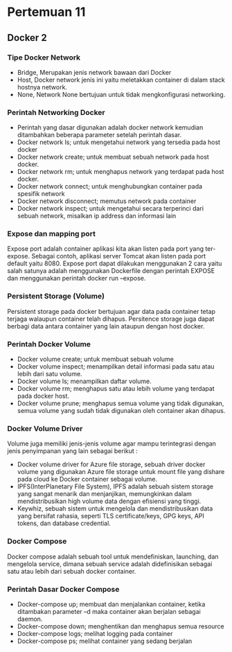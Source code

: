 # Pertemuan 11
## Docker 2
### Tipe Docker Network 
- Bridge, Merupakan jenis network bawaan dari Docker
- Host, Docker network jenis ini yaitu meletakkan container di dalam stack hostnya network.
- None, Network None bertujuan untuk tidak mengkonfigurasi networking.

### Perintah Networking Docker
- Perintah yang dasar digunakan adalah docker network kemudian ditambahkan beberapa parameter setelah perintah dasar.
- Docker network ls; untuk mengetahui network yang tersedia pada host docker
- Docker network create; untuk membuat sebuah network pada host docker.
- Docker network rm; untuk menghapus network yang terdapat pada host docker.
- Docker network connect; untuk menghubungkan container pada spesifik network
- Docker network disconnect; memutus network pada container
- Docker network inspect; untuk mengetahui secara terperinci dari sebuah network, misalkan ip address dan informasi lain

### Expose dan mapping port
Expose port adalah container aplikasi kita akan listen pada port yang ter-expose. Sebagai contoh, aplikasi server Tomcat akan listen pada port default yaitu 8080. Expose port dapat dilakukan menggunakan 2 cara yaitu salah satunya adalah menggunakan Dockerfile dengan perintah EXPOSE dan menggunakan perintah docker run –expose.

### Persistent Storage (Volume)
Persistent storage pada docker bertujuan agar data pada container tetap terjaga walaupun container telah dihapus. Persitence storage juga dapat berbagi data antara container yang lain ataupun dengan host docker.

### Perintah Docker Volume
- Docker volume create; untuk membuat sebuah volume
- Docker volume inspect; menampilkan detail informasi pada satu atau lebih dari satu volume.
- Docker volume ls; menampilkan daftar volume.
- Docker volume rm; menghapus satu atau lebih volume yang terdapat pada docker host.
- Docker volume prune; menghapus semua volume yang tidak digunakan, semua volume yang sudah tidak digunakan oleh container akan dihapus.

### Docker Volume Driver
Volume juga memiliki jenis-jenis volume agar mampu terintegrasi dengan jenis penyimpanan yang lain sebagai berikut : 
- Docker volume driver for Azure file storage, sebuah driver docker volume yang digunakan Azure file storage untuk mount file yang dishare pada cloud ke Docker container sebagai volume.
- IPFS(InterPlanetary File System), IPFS adalah sebuah sistem storage yang sangat menarik dan menjanjikan, memungkinkan dalam mendistribusikan high volume data dengan efisiensi yang tinggi.
- Keywhiz, sebuah sistem untuk mengelola dan mendistribusikan data yang bersifat rahasia, seperti TLS certificate/keys, GPG keys, API tokens, dan database credential. 

### Docker Compose
Docker compose adalah sebuah tool untuk mendefiniskan, launching, dan mengelola service, dimana sebuah service adalah didefinisikan sebagai satu atau lebih dari sebuah docker container.

### Perintah Dasar Docker Compose
- Docker-compose up; membuat dan menjalankan container, ketika ditambakan parameter –d maka container akan berjalan sebagai daemon.
- Docker-compose down; menghentikan dan menghapus semua resource
- Docker-compose logs; melihat logging pada container
- Docker-compose ps; melihat container yang sedang berjalan
